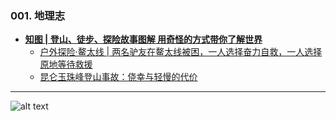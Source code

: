 ### 001. 地理志
* **[知图 | 登山、徒步、探险故事图解 用奇怪的方式带你了解世界](https://v.douyin.com/zxaABOrLRKg/)**
  - [户外探险·鳌太线 | 两名驴友在鳌太线被困，一人选择奋力自救，一人选择原地等待救援](https://v.douyin.com/YSOZ-1z81T4/)
  - [昆仑玉珠峰登山事故：侥幸与轻慢的代价](https://v.douyin.com/aY9w0KD8cOY/)

---
![alt text](https://upload-bbs.miyoushe.com/upload/2022/11/01/266607709/6cc988d046df34315681e50f9c9f299c_1259576169906078498.PNG?x-oss-process=image//resize,s_600/quality,q_80/auto-orient,0/interlace,1/format,png)
